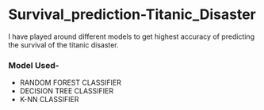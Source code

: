 # Survival_prediction-Titanic_Disaster
I have played around different models to get highest accuracy of predicting the survival of the titanic disaster.
### Model Used-
* RANDOM FOREST CLASSIFIER
* DECISION TREE CLASSIFIER
* K-NN CLASSIFIER 


